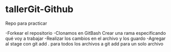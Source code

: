 # tallerGit-Github
Repo para practicar

-Forkear el repositorio
-Clonamos en GitBash
Crear una rama especificando qué voy a trabajar
-Realizar los cambios en el archivo y los guardo
-Agregar al stage con git add . para todos los archivos a git add para un solo archivo
